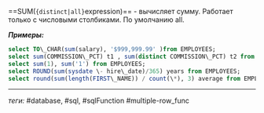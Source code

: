 ==SUM(`{distinct|all}`expression)== - вычисляет сумму. Работает только с числовыми столбиками. По умолчанию all.

***Примеры:***
```sql
select TO\_CHAR(sum(salary), '$999,999.99' )from EMPLOYEES;  
select sum(COMMISSION\_PCT) t1 , sum(distinct COMMISSION\_PCT) t2 from EMPLOYEES; \--null ignored  
select sum(1), sum('1') from EMPLOYEES;  
select ROUND(sum(sysdate \- hire\_date)/365) years from EMPLOYEES;  
select round(sum(length(FIRST\_NAME)) / count(\*), 3) average from EMPLOYEES;
```
---
*теги:* #database, #sql, #sqlFunction #multiple-row_func 